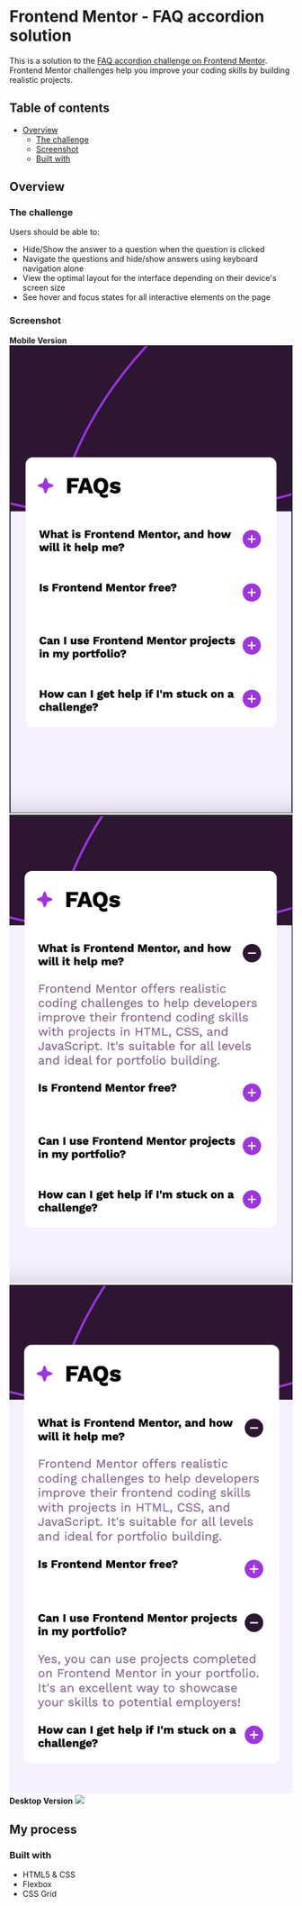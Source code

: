 # Frontend Mentor - FAQ accordion solution

This is a solution to the [FAQ accordion challenge on Frontend Mentor](https://www.frontendmentor.io/challenges/faq-accordion-wyfFdeBwBz). Frontend Mentor challenges help you improve your coding skills by building realistic projects. 

## Table of contents

- [Overview](#overview)
  - [The challenge](#the-challenge)
  - [Screenshot](#screenshot)
  - [Built with](#built-with)

## Overview

### The challenge

Users should be able to:

- Hide/Show the answer to a question when the question is clicked
- Navigate the questions and hide/show answers using keyboard navigation alone
- View the optimal layout for the interface depending on their device's screen size
- See hover and focus states for all interactive elements on the page

### Screenshot
**Mobile Version**
![](./solution-pictures/faq-mobile-version-1.png) 
![](./solution-pictures/faq-mobile-version-2.png)
![](./solution-pictures/faq-mobile-version-3.png)
**Desktop Version**
![](./screenshot.jpg)
## My process

### Built with

- HTML5 & CSS
- Flexbox
- CSS Grid

